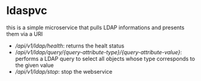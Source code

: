 # ldaspvc
this is a simple microservice that pulls LDAP informations and presents them via a URI

- _/api/v1/ldap/health_: returns the healt status
- /_api/v1/ldap/query/{query-attribute-type}/{query-attribute-value}_: performs a LDAP query to select all objects whose type corresponds to the given value
- _/api/v1/ldap/stop_: stop the webservice

